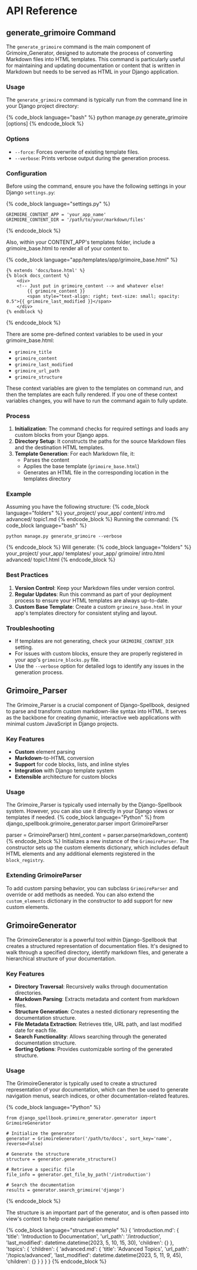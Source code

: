 # API Reference
## generate_grimoire Command

The `generate_grimoire` command is the main component of Grimoire_Generator, designed to automate the process of converting Markdown files into HTML templates. This command is particularly useful for maintaining and updating documentation or content that is written in Markdown but needs to be served as HTML in your Django application.
### Usage

The `generate_grimoire` command is typically run from the command line in your Django project directory:

{% code_block language="bash" %}
python manage.py generate_grimoire [options]
{% endcode_block %}
### Options

- `--force`: Forces overwrite of existing template files.
- `--verbose`: Prints verbose output during the generation process.
### Configuration

Before using the command, ensure you have the following settings in your Django `settings.py`:

{% code_block language="settings.py" %}
```
GRIMOIRE_CONTENT_APP = 'your_app_name'
GRIMOIRE_CONTENT_DIR = '/path/to/your/markdown/files'
```
{% endcode_block %}

Also, within your CONTENT_APP's templates folder, include a grimoire_base.html to render all of your content to.

{% code_block language="app/templates/app/grimoire_base.html" %}
```
{% extends 'docs/base.html' %}
{% block docs_content %}
    <div>
    <!-- Just put in grimoire_content --> and whatever else!
        {{ grimoire_content }}
        <span style="text-align: right; text-size: small; opacity: 0.5">{{ grimoire_last_modified }}</span>
    </div>
{% endblock %}

```
{% endcode_block %}

There are some pre-defined context variables to be used in your grimoire_base.html:
- `grimoire_title`
- `grimoire_content`
- `grimoire_last_modified`
- `grimoire_url_path`
- `grimoire_structure`

These context variables are given to the templates on command run, and then the templates are each fully rendered. If you one of these context variables changes, you will have to run the command again to fully update. 
### Process

1. **Initialization**: The command checks for required settings and loads any custom blocks from your Django apps.
2. **Directory Setup**: It constructs the paths for the source Markdown files and the destination HTML templates.
3. **Template Generation**: For each Markdown file, it:
   - Parses the content
   - Applies the base template (`grimoire_base.html`)
   - Generates an HTML file in the corresponding location in the templates directory
### Example
Assuming you have the following structure:
{% code_block language="folders" %}
your_project/
    your_app/
        content/
            intro.md
            advanced/
                topic1.md
{% endcode_block %}
Running the command:
{% code_block language="bash" %}
```
python manage.py generate_grimoire --verbose
```
{% endcode_block %}
Will generate:
{% code_block language="folders" %}
your_project/
    your_app/
        templates/
            your_app/
                grimoire/
                    intro.html
                    advanced/
                        topic1.html
{% endcode_block %}
### Best Practices
1. **Version Control**: Keep your Markdown files under version control.
2. **Regular Updates**: Run this command as part of your deployment process to ensure your HTML templates are always up-to-date.
3. **Custom Base Template**: Create a custom `grimoire_base.html` in your app's templates directory for consistent styling and layout.
### Troubleshooting
- If templates are not generating, check your `GRIMOIRE_CONTENT_DIR` setting.
- For issues with custom blocks, ensure they are properly registered in your app's `grimoire_blocks.py` file.
- Use the `--verbose` option for detailed logs to identify any issues in the generation process.
## Grimoire_Parser
The Grimoire_Parser is a crucial component of Django-Spellbook, designed to parse and transform custom markdown-like syntax into HTML. It serves as the backbone for creating dynamic, interactive web applications with minimal custom JavaScript in Django projects.
### Key Features
- **Custom** element parsing
- **Markdown**-to-HTML conversion
- **Support** for code blocks, lists, and inline styles
- **Integration** with Django template system
- **Extensible** architecture for custom blocks
### Usage
The Grimoire_Parser is typically used internally by the Django-Spellbook system. However, you can also use it directly in your Django views or templates if needed.
{% code_block language="Python" %}
from django_spellbook.grimoire_generator.parser import GrimoireParser

parser = GrimoireParser()
html_content = parser.parse(markdown_content)
{% endcode_block %}
Initializes a new instance of the `GrimoireParser`. The constructor sets up the custom elements dictionary, which includes default HTML elements and any additional elements registered in the `block_registry`.

### Extending GrimoireParser

To add custom parsing behavior, you can subclass `GrimoireParser` and override or add methods as needed. You can also extend the `custom_elements` dictionary in the constructor to add support for new custom elements.

## GrimoireGenerator

The GrimoireGenerator is a powerful tool within Django-Spellbook that creates a structured representation of documentation files. It's designed to walk through a specified directory, identify markdown files, and generate a hierarchical structure of your documentation.

### Key Features

- **Directory Traversal**: Recursively walks through documentation directories.
- **Markdown Parsing**: Extracts metadata and content from markdown files.
- **Structure Generation**: Creates a nested dictionary representing the documentation structure.
- **File Metadata Extraction**: Retrieves title, URL path, and last modified date for each file.
- **Search Functionality**: Allows searching through the generated documentation structure.
- **Sorting Options**: Provides customizable sorting of the generated structure.

### Usage

The GrimoireGenerator is typically used to create a structured representation of your documentation, which can then be used to generate navigation menus, search indices, or other documentation-related features.

{% code_block language="Python" %}
```
from django_spellbook.grimoire_generator.generator import GrimoireGenerator

# Initialize the generator
generator = GrimoireGenerator('/path/to/docs', sort_key='name', reverse=False)

# Generate the structure
structure = generator.generate_structure()

# Retrieve a specific file
file_info = generator.get_file_by_path('/introduction')

# Search the documentation
results = generator.search_grimoire('django')
```
{% endcode_block %}

The structure is an important part of the generator, and is often passed into view's context to help create navigation menu!

{% code_block language="structure example" %}
{
	'introduction.md': {
		'title': 'Introduction to Documentation',
		'url_path': '/introduction',
		'last_modified': datetime.datetime(2023, 5, 10, 15, 30),
		'children': {}
	},
	'topics': {
		'children': {
			'advanced.md': {
				'title': 'Advanced Topics',
				'url_path': '/topics/advanced',
				'last_modified': datetime.datetime(2023, 5, 11, 9, 45),
				'children': {}
			}
		}
	}
}
{% endcode_block %}